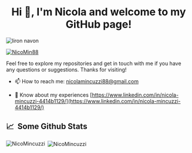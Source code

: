 <h1 align="center">Hi 👋, I'm Nicola and welcome to my GitHub page!</h1>

<p align="left"> <img src="https://komarev.com/ghpvc/?username=NicoMincuzzi&label=Profile%20views&color=0e75b6&style=flat" alt="liron navon" /> </p>

<p align="left"> <a href="https://twitter.com/NicoMin88" target="blank"><img src="https://img.shields.io/twitter/follow/NicoMin88?logo=twitter&style=for-the-badge" alt="NicoMin88" /></a> </p>

Feel free to explore my repositories and get in touch with me if you have any questions or suggestions. Thanks for visiting!

- 📫 How to reach me: [nicolamincuzzi88@gmail.com](mailto:nicolamincuzzi88@gmail.com)

- 📄 Know about my experiences [https://www.linkedin.com/in/nicola-mincuzzi-4414b1129/](https://www.linkedin.com/in/nicola-mincuzzi-4414b1129/)

<h2>📈 &nbsp;Some Github Stats</h2>

<p><img align="left" src="https://github-readme-stats.vercel.app/api/top-langs?username=NicoMincuzzi&show_icons=true&locale=en&layout=compact&theme=dark" alt="NicoMincuzzi" /></p>

<p>&nbsp;<img align="center" src="https://github-readme-stats.vercel.app/api?username=NicoMincuzzi&count_private=true&show_icons=true&theme=dark&include_all_commits=true&hide_title=true" alt="NicoMincuzzi" /></p>
